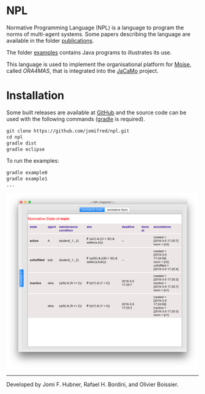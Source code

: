 # NPL

Normative Programming Language (NPL) is a language to program the norms of multi-agent systems. 
Some papers describing the language are available in the folder [publications](https://github.com/jomifred/npl/tree/master/doc/publications). 

The folder [examples](https://github.com/jomifred/npl/tree/master/src/main/java/examples) contains Java programs to illustrates its use.

This language is used to implement the organisational platform for [Moise](http://moise.sf.net), called _ORA4MAS_, that is integrated into the [JaCaMo](http://jacamo.sf.net) project.

# Installation

Some built releases are available at [GitHub](https://github.com/jomifred/npl/releases) and the source code can be used with the following commands ([gradle](https://gradle.org) is required).


	git clone https://github.com/jomifred/npl.git
	cd npl
	gradle dist
	gradle eclipse

To run the examples:

	gradle example0
	gradle example1
	...

![ScreenShot](doc/figures/s1.png?raw=true)

---
Developed by Jomi F. Hubner, Rafael H. Bordini, and Olivier Boissier.

